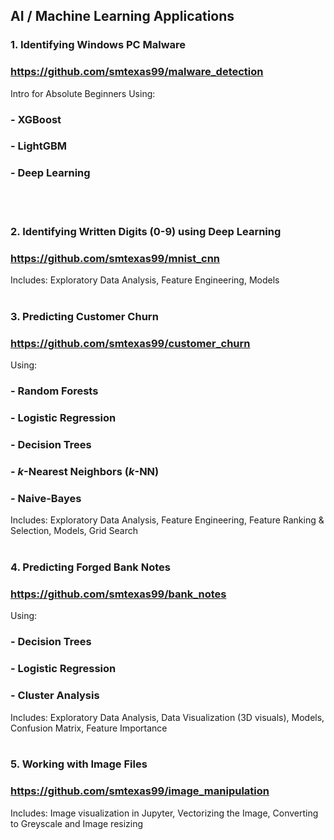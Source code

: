 
## AI / Machine Learning Applications

### 1. Identifying Windows PC Malware
###     https://github.com/smtexas99/malware_detection
Intro for Absolute Beginners Using:
###    - XGBoost
###    - LightGBM
###    - Deep Learning
<br></br>
### 2. Identifying Written Digits (0-9) using Deep Learning
###     https://github.com/smtexas99/mnist_cnn
Includes: Exploratory Data Analysis, Feature Engineering, Models
<br></br>
### 3. Predicting Customer Churn
###     https://github.com/smtexas99/customer_churn
Using:
###    - Random Forests
###    - Logistic Regression
###    - Decision Trees
###    - <i>k</i>-Nearest Neighbors (<i>k</i>-NN)
###    - Naive-Bayes
Includes: Exploratory Data Analysis, Feature Engineering, Feature Ranking & Selection, Models, Grid Search
<br></br>
### 4. Predicting Forged Bank Notes
###     https://github.com/smtexas99/bank_notes
Using:
  ###   - Decision Trees
  ###   - Logistic Regression
  ###   - Cluster Analysis
Includes: Exploratory Data Analysis, Data Visualization (3D visuals), Models, Confusion Matrix, Feature Importance
<br></br>
### 5. Working with Image Files
###    https://github.com/smtexas99/image_manipulation
Includes: Image visualization in Jupyter, Vectorizing the Image, Converting to Greyscale and Image resizing
